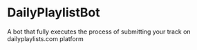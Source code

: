 # DailyPlaylistBot
A bot that fully executes the process of submitting your track on dailyplaylists.com platform
